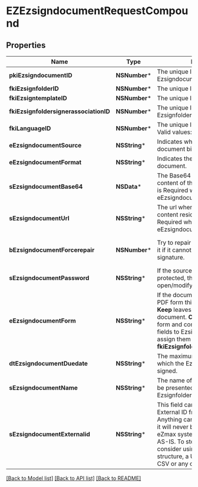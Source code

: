 # EZEzsigndocumentRequestCompound

## Properties
Name | Type | Description | Notes
------------ | ------------- | ------------- | -------------
**pkiEzsigndocumentID** | **NSNumber*** | The unique ID of the Ezsigndocument | [optional] 
**fkiEzsignfolderID** | **NSNumber*** | The unique ID of the Ezsignfolder | 
**fkiEzsigntemplateID** | **NSNumber*** | The unique ID of the Ezsigntemplate | [optional] 
**fkiEzsignfoldersignerassociationID** | **NSNumber*** | The unique ID of the Ezsignfoldersignerassociation | [optional] 
**fkiLanguageID** | **NSNumber*** | The unique ID of the Language.  Valid values:  |Value|Description| |-|-| |1|French| |2|English| | 
**eEzsigndocumentSource** | **NSString*** | Indicates where to look for the document binary content. | 
**eEzsigndocumentFormat** | **NSString*** | Indicates the format of the document. | [optional] 
**sEzsigndocumentBase64** | **NSData*** | The Base64 encoded binary content of the document.  This field is Required when eEzsigndocumentSource &#x3D; Base64. | [optional] 
**sEzsigndocumentUrl** | **NSString*** | The url where the document content resides.  This field is Required when eEzsigndocumentSource &#x3D; Url. | [optional] 
**bEzsigndocumentForcerepair** | **NSNumber*** | Try to repair the document or flatten it if it cannot be used for electronic signature.  | [optional] [default to @(YES)]
**sEzsigndocumentPassword** | **NSString*** | If the source document is password protected, the password to open/modify it. | [optional] 
**eEzsigndocumentForm** | **NSString*** | If the document contains an existing PDF form this property must be set.  **Keep** leaves the form as-is in the document.  **Convert** removes the form and convert all the existing fields to Ezsignformfieldgroups and assign them to the specified **fkiEzsignfoldersignerassociationID** | [optional] 
**dtEzsigndocumentDuedate** | **NSString*** | The maximum date and time at which the Ezsigndocument can be signed. | 
**sEzsigndocumentName** | **NSString*** | The name of the document that will be presented to Ezsignfoldersignerassociations | 
**sEzsigndocumentExternalid** | **NSString*** | This field can be used to store an External ID from the client&#39;s system.  Anything can be stored in this field, it will never be evaluated by the eZmax system and will be returned AS-IS.  To store multiple values, consider using a JSON formatted structure, a URL encoded string, a CSV or any other custom format.  | [optional] 

[[Back to Model list]](../README.md#documentation-for-models) [[Back to API list]](../README.md#documentation-for-api-endpoints) [[Back to README]](../README.md)


